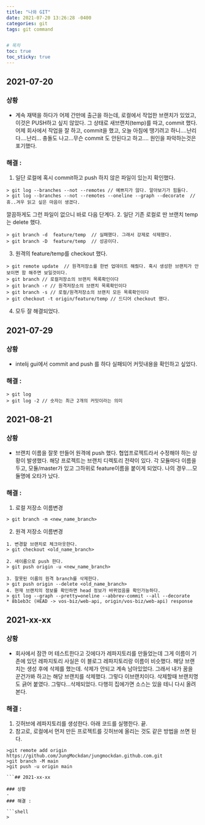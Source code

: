 ```yaml
---
title: "나와 GIT"
date: 2021-07-20 13:26:28 -0400
categories: git
tags: git command


# 목차
toc: true  
toc_sticky: true
---
```

## 2021-07-20

### 상황 
- 계속 재택을 하다가 어제 간만에 출근을 하는데, 로컬에서 작업한 브랜치가 있었고, 이것은 PUSH하고 싶지 않았다. 그 상태로 새브랜치(temp)를 따고, commit 했다. 어제 회사에서 작업을 잘 하고,  commit을 했고, 오늘 아침에 땡기려고 하니....난리다....난리... 충돌도 나고...무슨 commit 도 안된다고 하고.... 원인을 파악하는것은 포기했다.

### 해결 :
1. 일단 로컬에 혹시 commit하고 push 하지 않은 파일이 있는지 확인했다.
```shell
> git log --branches --not --remotes // 예쁘지가 않다. 알아보기가 힘들다.
> git log --branches --not --remotes --oneline --graph --decorate  // 휴..겨우 읽고 싶은 마음이 생겼다. 
```
깔끔하게도 그런 파일이 없으니 바로 다음 단계다.
2. 일단 기존 로컬로 딴 브랜치 temp 는 delete 했다.
```shell
> git branch -d  feature/temp  // 실패했다. 그래서 강제로 삭제했다.
> git branch -D  feature/temp  // 성공이다.
```
3. 원격의 feature/temp를 checkout 했다.
```shell
> git remote update  // 원격저장소를 한번 업데이트 해줬다. 혹시 생성한 브랜치가 안보이면 함 해주면 보일것이다.
> git branch // 로컬저장소의 브랜치 목록확인이다
> git branch -r // 원격저장소의 브랜치 목록확인이다
> git branch -s // 로컬/원격저장소의 브랜치 모든 목록확인이다
> git checkout -t origin/feature/temp // 드디어 checkout 했다.
```
4. 모두 잘 해결되었다. 


## 2021-07-29

### 상황 
- intelij gui에서 commit and push 를 하다 실패되어 커밋내용을 확인하고 싶었다.

### 해결 :
```shell
> git log
> git log -2 // 숫자는 최근 2개의 커밋이라는 의미 
```

## 2021-08-21

### 상황
- 브랜치 이름을 잘못 만들어 원격에  push 했다. 협업프로젝트라서 수정해야 하는 상황이 발생했다. 해당 프로젝트는 브랜치 디렉토리 전략이 있다. 각 모듈마다 이름을 두고, 모듈/master가 있고 그하위로  feature이름을 붙이게 되었다. 나의 경우....모듈명에 오타가 났다. 
### 해결 :
1. 로컬 저장소 이름변경
```shell
> git branch -m <new_name_branch>
```
   
2. 원격 저장소 이름변경
```shell
1. 변경할 브랜치로 체크아웃한다.
> git checkout <old_name_branch>

2. 새이름으로 push 한다.
> git push origin -u <new_name_branch>

3. 잘못된 이름의 원격 branch를 삭제한다.
> git push origin --delete <old_name_branch>
4. 현재 브랜치의 정보를 확인하면 head 정보가 바뀌었음을 확인가능하다.
> git log --graph --pretty=oneline --abbrev-commit --all --decorate
* 8b1eb3c (HEAD -> vos-biz/web-api, origin/vos-biz/web-api) response
```


## 2021-xx-xx

### 상황
- 회사에서 잠깐 머 테스트한다고 깃에다가 레파지토리를 만들었는데 그게 이름이 기존에 있던 레파지토리 사실은 이 블로그 레파지토리랑 이름이 비슷했다. 해당 브랜치는 생성 후에 삭제를 했는데. 삭제가 안되고 계속 남아있었다. 그래서 내가 꿈을 꾼건가봐 하고는 해당 브랜치를 삭제했다. 그렇다 이브랜치이다. 삭제할때 브랜치명도 긁어 붙였다. 그렇다...삭제되었다.  다행히 집에가면 소스는 있을 테니 다시 올려본다.
### 해결 :
1. 깃허브에 레파지토리를 생성한다. 아래 코드를 실행한다. 끝. 
2. 참고로, 로컬에서 먼저 만든 프로젝트를 깃허브에 올리는 것도 같은 방법을 쓰면 된다.
```shell
>git remote add origin https://github.com/JungMockdan/jungmockdan.github.com.git
>git branch -M main
>git push -u origin main
 
```## 2021-xx-xx

### 상황
- 
### 해결 :

```shell
> 
```